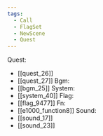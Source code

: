 ```yaml
---
tags:
  - Call
  - FlagSet
  - NewScene
  - Quest
---
```

Quest:
- [[quest_26]]
- [[quest_27]]
Bgm:
- [[bgm_25]]
System:
- [[system_40]]
Flag:
- [[flag_9477]]
Fn:
- [[e1000_function8]]
Sound:
- [[sound_17]]
- [[sound_23]]
